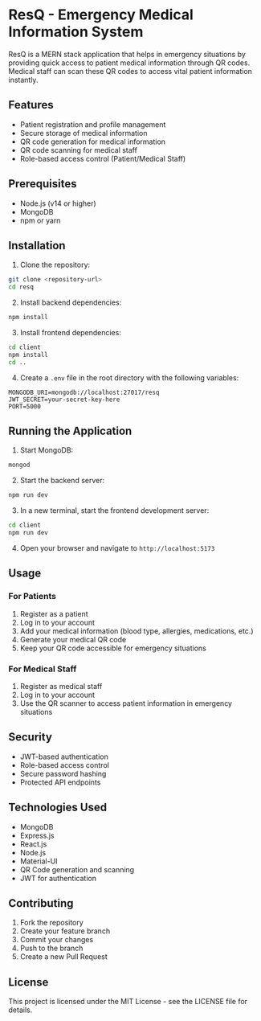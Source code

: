 # ResQ - Emergency Medical Information System

ResQ is a MERN stack application that helps in emergency situations by providing quick access to patient medical information through QR codes. Medical staff can scan these QR codes to access vital patient information instantly.

## Features

- Patient registration and profile management
- Secure storage of medical information
- QR code generation for medical information
- QR code scanning for medical staff
- Role-based access control (Patient/Medical Staff)

## Prerequisites

- Node.js (v14 or higher)
- MongoDB
- npm or yarn

## Installation

1. Clone the repository:
```bash
git clone <repository-url>
cd resq
```

2. Install backend dependencies:
```bash
npm install
```

3. Install frontend dependencies:
```bash
cd client
npm install
cd ..
```

4. Create a `.env` file in the root directory with the following variables:
```
MONGODB_URI=mongodb://localhost:27017/resq
JWT_SECRET=your-secret-key-here
PORT=5000
```

## Running the Application

1. Start MongoDB:
```bash
mongod
```

2. Start the backend server:
```bash
npm run dev
```

3. In a new terminal, start the frontend development server:
```bash
cd client
npm run dev
```

4. Open your browser and navigate to `http://localhost:5173`

## Usage

### For Patients

1. Register as a patient
2. Log in to your account
3. Add your medical information (blood type, allergies, medications, etc.)
4. Generate your medical QR code
5. Keep your QR code accessible for emergency situations

### For Medical Staff

1. Register as medical staff
2. Log in to your account
3. Use the QR scanner to access patient information in emergency situations

## Security

- JWT-based authentication
- Role-based access control
- Secure password hashing
- Protected API endpoints

## Technologies Used

- MongoDB
- Express.js
- React.js
- Node.js
- Material-UI
- QR Code generation and scanning
- JWT for authentication

## Contributing

1. Fork the repository
2. Create your feature branch
3. Commit your changes
4. Push to the branch
5. Create a new Pull Request

## License

This project is licensed under the MIT License - see the LICENSE file for details. 